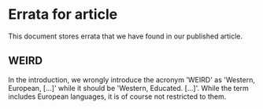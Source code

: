 # Errata for article

This document stores errata that we have found in our published article.

## WEIRD

In the introduction, we wrongly introduce the acronym 'WEIRD' as 'Western, European, [...]' while it should be 'Western, Educated. [...]'. While the term includes European languages, it is of course not restricted to them.
